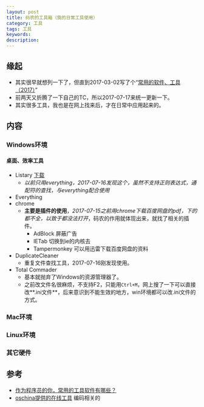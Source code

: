 ```yaml
---   
layout: post    
title: 码农的工具箱（我的日常工具使用）           
category: 工具      
tags: 工具     
keywords:      
description:     
---  
```


##  缘起
+ 其实很早就想列一下了，但直到2017-03-02写了个“[常用的软件、工具（2017）](https://github.com/wolflion/ReadNote/blob/master/%E6%80%9D%E8%80%83%E8%BE%93%E5%87%BA/%E8%87%AA%E5%B7%B1%E5%BF%83%E5%BE%97/%E5%B8%B8%E7%94%A8%E7%9A%84%E8%BD%AF%E4%BB%B6%E3%80%81%E5%B7%A5%E5%85%B7%EF%BC%882017%EF%BC%89.md)”
+ 前两天又折腾了一下自己的TC，所以2017-07-17来统一更新一下。
+ 其实很多工具，我也是在网上找来后，才在日常中应用起来的。

##  内容
###  Windows环境
#### 桌面、效率工具
+ Listary [下载](http://www.sdifen.com/listarypro5.html)
	+ *以前只用everything，2017-07-16发现这个，虽然不支持正则表达式，通配符的查找，与everything配合使用*
+ Everything
+ chrome  
	+ **主要是插件的使用**，*2017-07-15之前用chrome下载百度网盘的pdf，下的都不全，以致于都没法打开*，码农的作用就体现出来，就找了相关的插件。
		+ AdBlock 屏蔽广告 
		+ IETab  切换到ie的内核去
		+ Tampermonkey  可以用迅雷下载百度网盘的资料
+ DuplicateCleaner
	+ 重复文件查找工具，2017-07-16刚发现使用。
+ Total Commader
	+ 基本就抛弃了Windows的资源管理器了。
	+ 之前改文件名很麻烦，不支持F2，只能用`Ctrl+M`，网上搜了一下可以直接改**.ini文件**，后来意识到不能生效的地方，win环境都可以改.ini文件的方式。

###  Mac环境

###  Linux环境

###  其它硬件


##  参考
+ [作为程序员的你，常用的工具软件有哪些？](https://www.zhihu.com/question/22867411)
+ [oschina提供的在线工具](http://tool.oschina.net/) 编码相关的